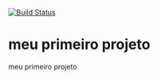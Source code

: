 [![Build Status](https://travis-ci.org/julianolandim/meu-primeiro-projeto.svg?branch=master)](https://travis-ci.org/julianolandim/meu-primeiro-projeto)
# meu primeiro projeto
meu primeiro projeto
